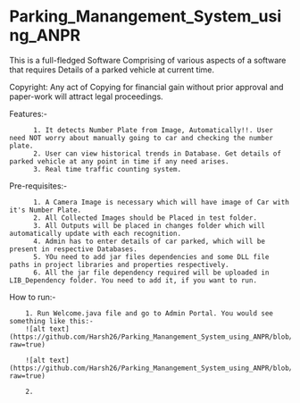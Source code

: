 # Parking_Manangement_System_using_ANPR
This is a full-fledged Software Comprising of various aspects of a software that requires Details of a parked vehicle at current time.

Copyright: Any act of Copying for financial gain without prior approval and paper-work will attract legal proceedings.

Features:- 
          
          1. It detects Number Plate from Image, Automatically!!. User need NOT worry about manually going to car and checking the number plate.
          2. User can view historical trends in Database. Get details of parked vehicle at any point in time if any need arises.
          3. Real time traffic counting system.


Pre-requisites:-
          
          1. A Camera Image is necessary which will have image of Car with it's Number Plate.
          2. All Collected Images should be Placed in test folder.
          3. All Outputs will be placed in changes folder which will automatically update with each recognition.
          4. Admin has to enter details of car parked, which will be present in respective Databases.
          5. YOu need to add jar files dependencies and some DLL file paths in project libraries and properties respectively.
          6. All the jar file dependency required will be uploaded in LIB_Dependency folder. You need to add it, if you want to run.


How to run:-

        1. Run Welcome.java file and go to Admin Portal. You would see something like this:-
        ![alt text](https://github.com/Harsh26/Parking_Manangement_System_using_ANPR/blob/main/ScreenShot/image1.jpg?raw=true)
        
        ![alt text](https://github.com/Harsh26/Parking_Manangement_System_using_ANPR/blob/main/ScreenShot/image2.jpg?raw=true)
        
        2. 
